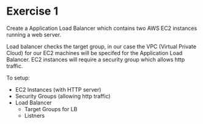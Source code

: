 # Exercise 1
Create a Application Load Balancer which contains two AWS EC2 instances running a web server.

Load balancer checks the target group, in our case the VPC (Virtual Private Cloud) for our EC2 machines will be specifed for the Application Load Balancer. EC2 instances will require a security group which allows http traffic.

To setup:
+ EC2 Instances (with HTTP server)
+ Security Groups (allowing http traffic)
+ Load Balancer
    + Target Groups for LB
    + Listners
    